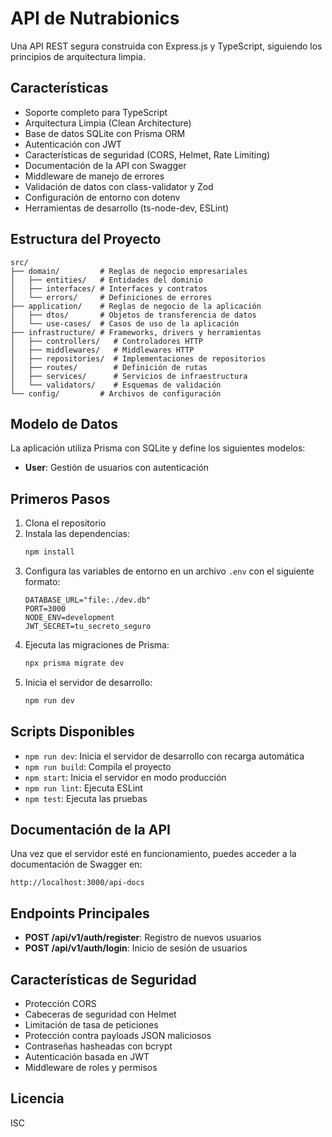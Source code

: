 # API de Nutrabionics

Una API REST segura construida con Express.js y TypeScript, siguiendo los principios de arquitectura limpia.

## Características

- Soporte completo para TypeScript
- Arquitectura Limpia (Clean Architecture)
- Base de datos SQLite con Prisma ORM
- Autenticación con JWT
- Características de seguridad (CORS, Helmet, Rate Limiting)
- Documentación de la API con Swagger
- Middleware de manejo de errores
- Validación de datos con class-validator y Zod
- Configuración de entorno con dotenv
- Herramientas de desarrollo (ts-node-dev, ESLint)

## Estructura del Proyecto

```
src/
├── domain/         # Reglas de negocio empresariales
│   ├── entities/   # Entidades del dominio
│   ├── interfaces/ # Interfaces y contratos
│   └── errors/     # Definiciones de errores
├── application/    # Reglas de negocio de la aplicación
│   ├── dtos/       # Objetos de transferencia de datos
│   └── use-cases/  # Casos de uso de la aplicación
├── infrastructure/ # Frameworks, drivers y herramientas
│   ├── controllers/   # Controladores HTTP
│   ├── middlewares/   # Middlewares HTTP
│   ├── repositories/  # Implementaciones de repositorios
│   ├── routes/        # Definición de rutas
│   ├── services/      # Servicios de infraestructura
│   └── validators/    # Esquemas de validación
└── config/         # Archivos de configuración
```

## Modelo de Datos

La aplicación utiliza Prisma con SQLite y define los siguientes modelos:

- **User**: Gestión de usuarios con autenticación

## Primeros Pasos

1. Clona el repositorio
2. Instala las dependencias:
   ```bash
   npm install
   ```
3. Configura las variables de entorno en un archivo `.env` con el siguiente formato:
   ```
   DATABASE_URL="file:./dev.db"
   PORT=3000
   NODE_ENV=development
   JWT_SECRET=tu_secreto_seguro
   ```
4. Ejecuta las migraciones de Prisma:
   ```bash
   npx prisma migrate dev
   ```
5. Inicia el servidor de desarrollo:
   ```bash
   npm run dev
   ```

## Scripts Disponibles

- `npm run dev`: Inicia el servidor de desarrollo con recarga automática
- `npm run build`: Compila el proyecto
- `npm start`: Inicia el servidor en modo producción
- `npm run lint`: Ejecuta ESLint
- `npm test`: Ejecuta las pruebas

## Documentación de la API

Una vez que el servidor esté en funcionamiento, puedes acceder a la documentación de Swagger en:

```
http://localhost:3000/api-docs
```

## Endpoints Principales

- **POST /api/v1/auth/register**: Registro de nuevos usuarios
- **POST /api/v1/auth/login**: Inicio de sesión de usuarios

## Características de Seguridad

- Protección CORS
- Cabeceras de seguridad con Helmet
- Limitación de tasa de peticiones
- Protección contra payloads JSON maliciosos
- Contraseñas hasheadas con bcrypt
- Autenticación basada en JWT
- Middleware de roles y permisos

## Licencia

ISC
